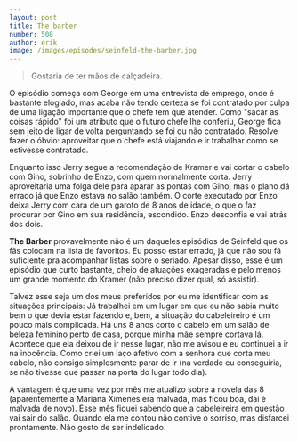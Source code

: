 ```yaml
---
layout: post
title: The barber
number: 508
author: erik
image: /images/episodes/seinfeld-the-barber.jpg
---
```


> Gostaria de ter mãos de calçadeira.

O episódio começa com George em uma entrevista de emprego, onde é bastante elogiado, mas acaba não tendo certeza se foi contratado por culpa de uma ligação importante que o chefe tem que atender. Como "sacar as coisas rápido" foi um atributo que o futuro chefe lhe conferiu, George fica sem jeito de ligar de volta perguntando se foi ou não contratado. Resolve fazer o óbvio: aproveitar que o chefe está viajando e ir trabalhar como se estivesse contratado.

Enquanto isso Jerry segue a recomendação de Kramer e vai cortar o cabelo com Gino, sobrinho de Enzo, com quem normalmente corta. Jerry aproveitaria uma folga dele para aparar as pontas com Gino, mas o plano dá errado já que Enzo estava no salão também. O corte executado por Enzo deixa Jerry com cara de um garoto de 8 anos de idade, o que o faz procurar por Gino em sua residência, escondido. Enzo desconfia e vai atrás dos dois.

**The Barber** provavelmente não é um daqueles episódios de Seinfeld que os fãs colocam na lista de favoritos. Eu posso estar errado, já que não sou fã suficiente pra acompanhar listas sobre o seriado. Apesar disso, esse é um episódio que curto bastante, cheio de atuações exageradas e pelo menos um grande momento do Kramer (não preciso dizer qual, só assistir).

Talvez esse seja um dos meus preferidos por eu me identificar com as situações principais: Já trabalhei em um lugar em que eu não sabia muito bem o que devia estar fazendo e, bem, a situação do cabeleireiro é um pouco mais complicada. Há uns 8 anos corto o cabelo em um salão de beleza feminino perto de casa, porque minha mãe sempre cortava lá. Acontece que ela deixou de ir nesse lugar, não me avisou e eu continuei a ir na inocência. Como criei um laço afetivo com a senhora que corta meu cabelo, não consigo simplesmente parar de ir (na verdade eu conseguiria, se não tivesse que passar na porta do lugar todo dia).

A vantagem é que uma vez por mês me atualizo sobre a novela das 8 (aparentemente a Mariana Ximenes era malvada, mas ficou boa, daí é malvada de novo). Esse mês fiquei sabendo que a cabeleireira em questão vai sair do salão. Quando ela me contou não contive o sorriso, mas disfarcei prontamente. Não gosto de ser indelicado.